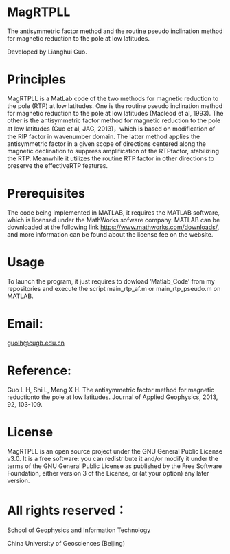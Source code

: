 # MagRTPLL

The antisymmetric factor method and the routine pseudo inclination method for magnetic reduction to the pole at low latitudes.

Developed by Lianghui Guo.

# Principles

MagRTPLL is a MatLab code of the two methods for magnetic reduction to the pole (RTP) at low latitudes. One is the routine pseudo inclination method for magnetic reduction to the pole at low latitudes (Macleod et al, 1993). The other is the antisymmetric factor method for magnetic reduction to the pole at low latitudes (Guo et al, JAG, 2013)，which is based on modification of the RIP factor in wavenumber domain. The latter method applies the antisymmetric factor in a given scope of directions centered along the magnetic declination to suppress amplification of the RTPfactor, stabilizing the RTP. Meanwhile it utilizes the routine RTP factor in other directions to preserve the effectiveRTP features. 

# Prerequisites

The code being implemented in MATLAB, it requires the MATLAB software, which is licensed under the MathWorks sofware company. MATLAB can be downloaded at the following link https://www.mathworks.com/downloads/, and more information can be found about the license fee on the website.

# Usage

To launch the program, it just requires to dowload ‘Matlab_Code’ from my repositories and execute the script main_rtp_af.m or main_rtp_pseudo.m on MATLAB. 

# Email:

guolh@cugb.edu.cn

# Reference: 

Guo L H, Shi L, Meng X H. The antisymmetric factor method for magnetic reductionto the pole at low latitudes. Journal of Applied Geophysics, 2013, 92, 103-109.

# License

MagRTPLL is an open source project under the GNU General Public License v3.0. It is a free software: you can redistribute it and/or modify it under the terms of the GNU General Public License as published by the Free Software Foundation, either version 3 of the License, or (at your option) any later version.

# All rights reserved：

School of Geophysics and Information Technology

China University of Geosciences (Beijing)
